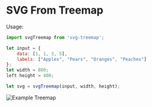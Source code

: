 # SVG From Treemap

Usage:

```javascript
import svgTreemap from 'svg-treemap';

let input = {
    data: [1, 1, 3, 5],
    labels: ["Apples", "Pears", "Oranges", "Peaches"]
};
let width = 800;
left height = 400;

let svg = svgTreemap(input, width, height);
```

![Example Treemap](https://cdn.rawgit.com/brendanmoore/svg-treemap/master/example.svg "Example Treemap")
